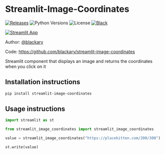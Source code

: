 # Streamlit-Image-Coordinates

[![Releases](https://img.shields.io/pypi/v/streamlit-image-coordinates)](https://pypi.org/project/streamlit-image-coordinates/)
![Python Versions](https://img.shields.io/pypi/pyversions/streamlit-image-coordinates.svg)
![License](https://img.shields.io/github/license/blackary/streamlit-image-coordinates)
[![Black](https://img.shields.io/badge/code%20style-black-000000.svg)](https://github.com/psf/black)

[![Streamlit App](https://static.streamlit.io/badges/streamlit_badge_black_white.svg)](https://image-coordinates.streamlit.app)

Author: [@blackary](https://github.com/blackary)

Code: https://github.com/blackary/streamlit-image-coordinates

Streamlit component that displays an image and returns the coordinates when you click on it

## Installation instructions

```sh
pip install streamlit-image-coordinates
```

## Usage instructions

```python
import streamlit as st

from streamlit_image_coordinates import streamlit_image_coordinates

value = streamlit_image_coordinates("https://placekitten.com/200/300")

st.write(value)
```
